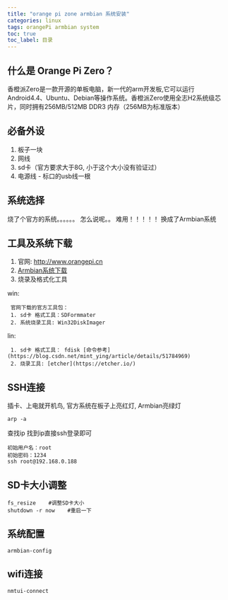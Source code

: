 ```yaml
---
title: "orange pi zone armbian 系统安装"
categories: linux  
tags: orangePi armbian system
toc: true
toc_label: 目录
---
```


## 什么是 Orange Pi Zero？
香橙派Zero是一款开源的单板电脑，新一代的arm开发板,它可以运行Android4.4、Ubuntu、Debian等操作系统。香橙派Zero使用全志H2系统级芯片，同时拥有256MB/512MB DDR3 内存（256MB为标准版本）

## 必备外设
1. 板子一块
2. 网线
3. sd卡（官方要求大于8G, 小于这个大小没有验证过）
4. 电源线 - 标口的usb线一根

## 系统选择
烧了个官方的系统。。。。。。
怎么说呢。。
难用！！！！！
换成了Armbian系统

## 工具及系统下载

1. 官网:  http://www.orangepi.cn
2. [Armbian系统下载](https://www.armbian.com/download/?tx_maker=xunlong)
3. 烧录及格式化工具

win:
```angular2html
 官网下载的官方工具包：
 1. sd卡 格式工具：SDFormmater
 2. 系统烧录工具: Win32DiskImager 
```

lin:
```
 1. sd卡 格式工具： fdisk [命令参考](https://blog.csdn.net/mint_ying/article/details/51784969)
 2. 烧录工具: [etcher](https://etcher.io/)
```

## SSH连接
插卡、上电就开机鸟, 官方系统在板子上亮红灯, Armbian亮绿灯
```angular2html
arp -a
```
查找ip
找到ip直接ssh登录即可
```angular2html
初始用户名：root
初始密码：1234
ssh root@192.168.0.188
```

## SD卡大小调整
```angular2html
fs_resize    #调整SD卡大小
shutdown -r now    #重启一下
```

## 系统配置
```angular2html
armbian-config
```

## wifi连接
```
nmtui-connect
```






